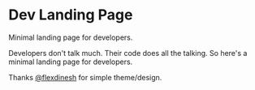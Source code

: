 # Dev Landing Page

Minimal landing page for developers.

Developers don't talk much. Their code does all the talking. So here's a minimal landing page for developers.

Thanks [@flexdinesh](https://github.com/flexdinesh) for simple theme/design.
